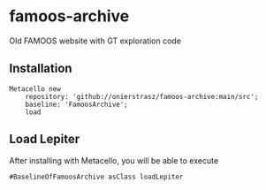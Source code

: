 # famoos-archive
Old FAMOOS website with GT exploration code
## Installation```Metacello new	repository: 'github://onierstrasz/famoos-archive:main/src';	baseline: 'FamoosArchive';	load```## Load Lepiter				After installing with Metacello, you will be able to execute```#BaselineOfFamoosArchive asClass loadLepiter```